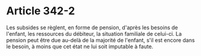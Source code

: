 # Article 342-2

Les subsides se règlent, en forme de pension, d'après les besoins de l'enfant, les ressources du débiteur, la situation familiale de celui-ci.   La pension peut être due au-delà de la majorité de l'enfant, s'il est encore dans le besoin, à moins que cet état ne lui soit imputable à faute.